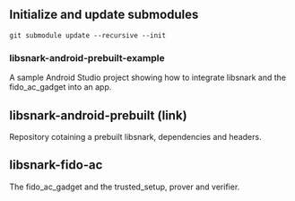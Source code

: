 ## Initialize and update submodules
`git submodule update --recursive --init`

### libsnark-android-prebuilt-example
A sample Android Studio project showing how to integrate libsnark and the fido_ac_gadget into an app.

## libsnark-android-prebuilt (link)
Repository cotaining a prebuilt libsnark, dependencies and headers.

## libsnark-fido-ac
The fido_ac_gadget and the trusted_setup, prover and verifier.
